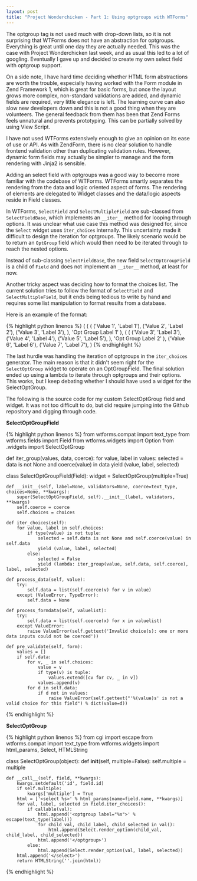 ```yaml
---
layout: post
title: "Project Wonderchicken - Part 1: Using optgroups with WTForms"
---
```


The optgroup tag is not used much with drop-down lists, so it is not surprising
that WTForms does not have an abstraction for optgroups. Everything is great
until one day they are actually needed. This was the case with Project
Wonderchicken last week, and as usual this led to a lot of googling. Eventually
I gave up and decided to create my own select field with optgroup support.

On a side note, I have hard time deciding whether HTML form abstractions are
worth the trouble, especially having worked with the Form module in Zend
Framework 1, which is great for basic forms, but once the layout grows more
complex, non-standard validations are added, and dynamic fields are required,
very little elegance is left. The learning curve can also slow new developers
down and this is not a good thing when they are volunteers. The general feedback
from them has been that Zend Forms feels unnatural and prevents prototyping.
This can be partially solved by using View Script.

I have not used WTForms extensively enough to give an opinion on its ease of use
or API. As with ZendForm, there is no clear solution to handle frontend
validation other than duplicating validation rules. However, dynamic form fields
may actually be simpler to manage and the form rendering with Jinja2 is sensible.

Adding an select field with optgroups was a good way to become more familiar
with the codebase of WTForms. WTForms smartly separates the rendering from
the data and logic oriented aspect of forms. The rendering of elements are
delegated to Widget classes and the data/logic aspects reside in Field
classes.

In WTForms, `SelectField` and `SelectMultipleField` are sub-classed from
`SelectFieldBase`, which implements an `__iter__` method for looping through
options. It was unclear what use case this method was designed for, since the
`Select` widget uses `iter_choices` internally. This uncertainty made it
difficult to design the iteration for optgroups. The likely scenario would be
to return an `OptGroup` field which would then need to be iterated through to
reach the nested options.

Instead of sub-classing `SelectFieldBase`, the new field `SelectOptGroupField`
is a child of `Field` and does not implement an `__iter__` method, at least for
now.

Another tricky aspect was deciding how to format the choices list. The current
solution tries to follow the format of `SelectField` and `SelectMultipleField`,
but it ends being tedious to write by hand and requires some list manipulation
to format results from a database.

Here is an example of the format:

{% highlight python linenos %}
(
    (
        (
            ('Value 1', 'Label 1'),
            ('Value 2', 'Label 2'),
            ('Value 3', 'Label 3'),
        ),
        'Opt Group Label 1'
    ),
    (
        (
            ('Value 3', 'Label 3'),
            ('Value 4', 'Label 4'),
            ('Value 5', 'Label 5'),
        ),
        'Opt Group Label 2'
    ),
    ('Value 6', 'Label 6'),
    ('Value 7', 'Label 7'),
)
{% endhighlight %}

The last hurdle was handling the iteration of optgroups in the `iter_choices`
generator. The main reason is that it didn't seem right for the `SelectOptGroup`
widget to operate on an OptGroupField. The final solution ended up using a
lambda to iterate through optgroups and their options. This works, but I keep
debating whether I should have used a widget for the SelectOptGroup.

The following is the source code for my custom SelectOptGroup field and widget.
It was not too difficult to do, but did require jumping into the Github
repository and digging through code.

**SelectOptGroupField**

{% highlight python linenos %}
from wtforms.compat import text_type
from wtforms.fields import Field
from wtforms.widgets import Option
from .widgets import SelectOptGroup


def iter_group(values, data, coerce):
    for value, label in values:
        selected = data is not None and coerce(value) in data
        yield (value, label, selected)


class SelectOptGroupField(Field):
    widget = SelectOptGroup(multiple=True)

    def __init__(self, label=None, validators=None, coerce=text_type, choices=None, **kwargs):
        super(SelectOptGroupField, self).__init__(label, validators, **kwargs)
        self.coerce = coerce
        self.choices = choices

    def iter_choices(self):
        for value, label in self.choices:
            if type(value) is not tuple:
                selected = self.data is not None and self.coerce(value) in self.data
                yield (value, label, selected)
            else:
                selected = False
                yield (lambda: iter_group(value, self.data, self.coerce), label, selected)

    def process_data(self, value):
        try:
            self.data = list(self.coerce(v) for v in value)
        except (ValueError, TypeError):
            self.data = None

    def process_formdata(self, valuelist):
        try:
            self.data = list(self.coerce(x) for x in valuelist)
        except ValueError:
            raise ValueError(self.gettext('Invalid choice(s): one or more data inputs could not be coerced'))

    def pre_validate(self, form):
        values = []
        if self.data:
            for v, _ in self.choices:
                value = v
                if type(v) is tuple:
                    values.extend([cv for cv, _ in v])
                values.append(v)
            for d in self.data:
                if d not in values:
                    raise ValueError(self.gettext("'%(value)s' is not a valid choice for this field") % dict(value=d))
{% endhighlight %}

**SelectOptGroup**

{% highlight python linenos %}
from cgi import escape
from wtforms.compat import text_type
from wtforms.widgets import html_params, Select, HTMLString

class SelectOptGroup(object):
    def __init__(self, multiple=False):
        self.multiple = multiple

    def __call__(self, field, **kwargs):
        kwargs.setdefault('id', field.id)
        if self.multiple:
            kwargs['multiple'] = True
        html = ['<select %s>' % html_params(name=field.name, **kwargs)]
        for val, label, selected in field.iter_choices():
            if callable(val):
                html.append('<optgroup label="%s">' %  escape(text_type(label)))
                for child_val, child_label, child_selected in val():
                    html.append(Select.render_option(child_val, child_label, child_selected))
                html.append('</optgroup>')
            else:
                html.append(Select.render_option(val, label, selected))
        html.append('</select>')
        return HTMLString(''.join(html))
{% endhighlight %}
